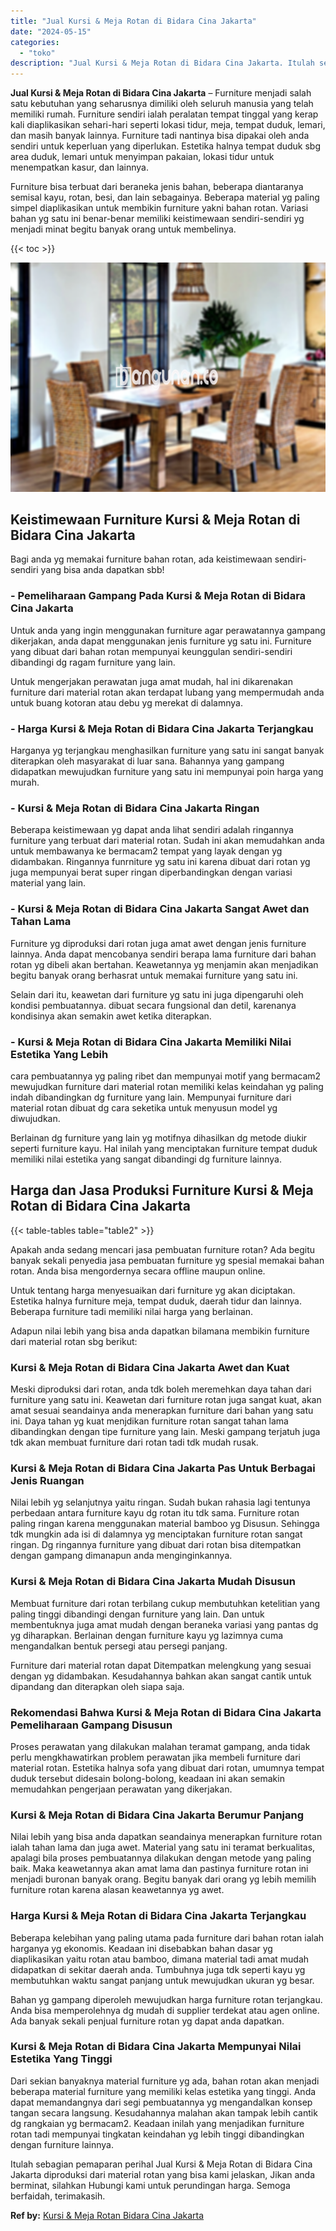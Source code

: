 ```yaml
---
title: "Jual Kursi & Meja Rotan di Bidara Cina Jakarta"
date: "2024-05-15"
categories: 
  - "toko"
description: "Jual Kursi & Meja Rotan di Bidara Cina Jakarta. Itulah sebagian pemaparan perihal Jual Kursi & Meja Rotan di Bidara Cina Jakarta diproduksi dari material rot..."
---
```


**Jual Kursi & Meja Rotan di Bidara Cina Jakarta** – Furniture menjadi salah satu kebutuhan yang seharusnya dimiliki oleh seluruh manusia yang telah memiliki rumah. Furniture sendiri ialah peralatan tempat tinggal yang kerap kali diaplikasikan sehari-hari seperti lokasi tidur, meja, tempat duduk, lemari, dan masih banyak lainnya. Furniture tadi nantinya bisa dipakai oleh anda sendiri untuk keperluan yang diperlukan. Estetika halnya tempat duduk sbg area duduk, lemari untuk menyimpan pakaian, lokasi tidur untuk menempatkan kasur, dan lainnya.

Furniture bisa terbuat dari beraneka jenis bahan, beberapa diantaranya semisal kayu, rotan, besi, dan lain sebagainya. Beberapa material yg paling simpel diaplikasikan untuk membikin furniture yakni bahan rotan. Variasi bahan yg satu ini benar-benar memiliki keistimewaan sendiri-sendiri yg menjadi minat begitu banyak orang untuk membelinya.

{{< toc >}}

![Jual Kursi & Meja Rotan di Bidara Cina Jakarta](/images/kursi-meja-rotan-murah21.png)

## Keistimewaan Furniture Kursi & Meja Rotan di Bidara Cina Jakarta

Bagi anda yg memakai furniture bahan rotan, ada keistimewaan sendiri-sendiri yang bisa anda dapatkan sbb!

### \- Pemeliharaan Gampang Pada Kursi & Meja Rotan di Bidara Cina Jakarta

Untuk anda yang ingin menggunakan furniture agar perawatannya gampang dikerjakan, anda dapat menggunakan jenis furniture yg satu ini. Furniture yang dibuat dari bahan rotan mempunyai keunggulan sendiri-sendiri dibandingi dg ragam furniture yang lain.

Untuk mengerjakan perawatan juga amat mudah, hal ini dikarenakan furniture dari material rotan akan terdapat lubang yang mempermudah anda untuk buang kotoran atau debu yg merekat di dalamnya.

### \- Harga Kursi & Meja Rotan di Bidara Cina Jakarta Terjangkau

Harganya yg terjangkau menghasilkan furniture yang satu ini sangat banyak diterapkan oleh masyarakat di luar sana. Bahannya yang gampang didapatkan mewujudkan furniture yang satu ini mempunyai poin harga yang murah.

### \- Kursi & Meja Rotan di Bidara Cina Jakarta Ringan

Beberapa keistimewaan yg dapat anda lihat sendiri adalah ringannya furniture yang terbuat dari material rotan. Sudah ini akan memudahkan anda untuk membawanya ke bermacam2 tempat yang layak dengan yg didambakan. Ringannya funrniture yg satu ini karena dibuat dari rotan yg juga mempunyai berat super ringan diperbandingkan dengan variasi material yang lain.

### \- Kursi & Meja Rotan di Bidara Cina Jakarta Sangat Awet dan Tahan Lama

Furniture yg diproduksi dari rotan juga amat awet dengan jenis furniture lainnya. Anda dapat mencobanya sendiri berapa lama furniture dari bahan rotan yg dibeli akan bertahan. Keawetannya yg menjamin akan menjadikan begitu banyak orang berhasrat untuk memakai furniture yang satu ini.

Selain dari itu, keawetan dari furniture yg satu ini juga dipengaruhi oleh kondisi pembuatannya. dibuat secara fungsional dan detil, karenanya kondisinya akan semakin awet ketika diterapkan.

### \- Kursi & Meja Rotan di Bidara Cina Jakarta Memiliki Nilai Estetika Yang Lebih

cara pembuatannya yg paling ribet dan mempunyai motif yang bermacam2 mewujudkan furniture dari material rotan memiliki kelas keindahan yg paling indah dibandingkan dg furniture yang lain. Mempunyai furniture dari material rotan dibuat dg cara seketika untuk menyusun model yg diwujudkan.

Berlainan dg furniture yang lain yg motifnya dihasilkan dg metode diukir seperti furniture kayu. Hal inilah yang menciptakan furniture tempat duduk memiliki nilai estetika yang sangat dibandingi dg furniture lainnya.

## Harga dan Jasa Produksi Furniture Kursi & Meja Rotan di Bidara Cina Jakarta

{{< table-tables table="table2" >}}

Apakah anda sedang mencari jasa pembuatan furniture rotan? Ada begitu banyak sekali penyedia jasa pembuatan furniture yg spesial memakai bahan rotan. Anda bisa mengordernya secara offline maupun online.

Untuk tentang harga menyesuaikan dari furniture yg akan diciptakan. Estetika halnya furniture meja, tempat duduk, daerah tidur dan lainnya. Beberapa furniture tadi memiliki nilai harga yang berlainan.

Adapun nilai lebih yang bisa anda dapatkan bilamana membikin furniture dari material rotan sbg berikut:

### Kursi & Meja Rotan di Bidara Cina Jakarta Awet dan Kuat

Meski diproduksi dari rotan, anda tdk boleh meremehkan daya tahan dari furniture yang satu ini. Keawetan dari furniture rotan juga sangat kuat, akan amat sesuai seandainya anda menerapkan furniture dari bahan yang satu ini. Daya tahan yg kuat menjdikan furniture rotan sangat tahan lama dibandingkan dengan tipe furniture yang lain. Meski gampang terjatuh juga tdk akan membuat furniture dari rotan tadi tdk mudah rusak.

### Kursi & Meja Rotan di Bidara Cina Jakarta Pas Untuk Berbagai Jenis Ruangan

Nilai lebih yg selanjutnya yaitu ringan. Sudah bukan rahasia lagi tentunya perbedaan antara furniture kayu dg rotan itu tdk sama. Furniture rotan paling ringan karena menggunakan material bamboo yg Disusun. Sehingga tdk mungkin ada isi di dalamnya yg menciptakan furniture rotan sangat ringan. Dg ringannya furniture yang dibuat dari rotan bisa ditempatkan dengan gampang dimanapun anda menginginkannya.

### Kursi & Meja Rotan di Bidara Cina Jakarta Mudah Disusun

Membuat furniture dari rotan terbilang cukup membutuhkan ketelitian yang paling tinggi dibandingi dengan furniture yang lain. Dan untuk membentuknya juga amat mudah dengan beraneka variasi yang pantas dg yg diharapkan. Berlainan dengan furniture kayu yg lazimnya cuma mengandalkan bentuk persegi atau persegi panjang.

Furniture dari material rotan dapat Ditempatkan melengkung yang sesuai dengan yg didambakan. Kesudahannya bahkan akan sangat cantik untuk dipandang dan diterapkan oleh siapa saja.

### Rekomendasi Bahwa Kursi & Meja Rotan di Bidara Cina Jakarta Pemeliharaan Gampang Disusun

Proses perawatan yang dilakukan malahan teramat gampang, anda tidak perlu mengkhawatirkan problem perawatan jika membeli furniture dari material rotan. Estetika halnya sofa yang dibuat dari rotan, umumnya tempat duduk tersebut didesain bolong-bolong, keadaan ini akan semakin memudahkan pengerjaan perawatan yang dikerjakan.

### Kursi & Meja Rotan di Bidara Cina Jakarta Berumur Panjang

Nilai lebih yang bisa anda dapatkan seandainya menerapkan furniture rotan ialah tahan lama dan juga awet. Material yang satu ini teramat berkualitas, apalagi bila proses pembuatannya dilakukan dengan metode yang paling baik. Maka keawetannya akan amat lama dan pastinya furniture rotan ini menjadi buronan banyak orang. Begitu banyak dari orang yg lebih memilih furniture rotan karena alasan keawetannya yg awet.

### Harga Kursi & Meja Rotan di Bidara Cina Jakarta Terjangkau

Beberapa kelebihan yang paling utama pada furniture dari bahan rotan ialah harganya yg ekonomis. Keadaan ini disebabkan bahan dasar yg diaplikasikan yaitu rotan atau bamboo, dimana material tadi amat mudah didapatkan di sekitar daerah anda. Tumbuhnya juga tdk seperti kayu yg membutuhkan waktu sangat panjang untuk mewujudkan ukuran yg besar.

Bahan yg gampang diperoleh mewujudkan harga furniture rotan terjangkau. Anda bisa memperolehnya dg mudah di supplier terdekat atau agen online. Ada banyak sekali penjual furniture rotan yg dapat anda dapatkan.

### Kursi & Meja Rotan di Bidara Cina Jakarta Mempunyai Nilai Estetika Yang Tinggi

Dari sekian banyaknya material furniture yg ada, bahan rotan akan menjadi beberapa material furniture yang memiliki kelas estetika yang tinggi. Anda dapat memandangnya dari segi pembuatannya yg mengandalkan konsep tangan secara langsung. Kesudahannya malahan akan tampak lebih cantik dg rangkaian yg bermacam2. Keadaan inilah yang menjadikan furniture rotan tadi mempunyai tingkatan keindahan yg lebih tinggi dibandingkan dengan furniture lainnya.

Itulah sebagian pemaparan perihal Jual Kursi & Meja Rotan di Bidara Cina Jakarta diproduksi dari material rotan yang bisa kami jelaskan, Jikan anda berminat, silahkan Hubungi kami untuk perundingan harga. Semoga berfaidah, terimakasih.

**Ref by:** [Kursi & Meja Rotan Bidara Cina Jakarta](https://id.wikipedia.org/wiki/Kursi)
